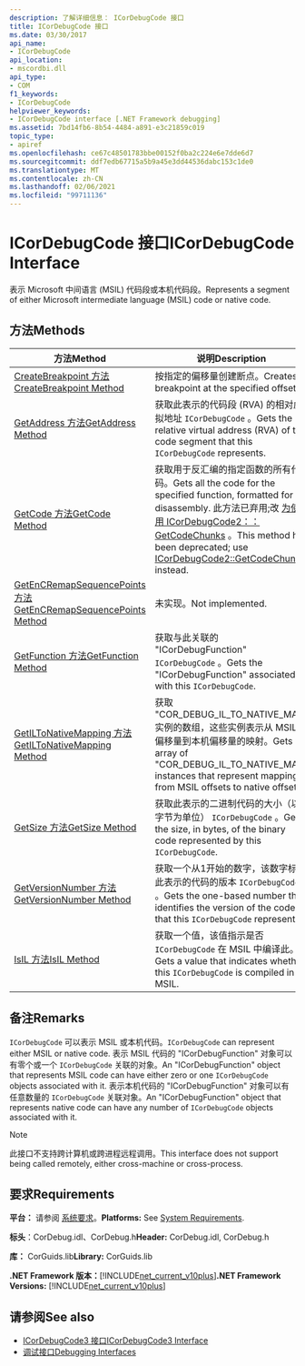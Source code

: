 ```yaml
---
description: 了解详细信息： ICorDebugCode 接口
title: ICorDebugCode 接口
ms.date: 03/30/2017
api_name:
- ICorDebugCode
api_location:
- mscordbi.dll
api_type:
- COM
f1_keywords:
- ICorDebugCode
helpviewer_keywords:
- ICorDebugCode interface [.NET Framework debugging]
ms.assetid: 7bd14fb6-8b54-4484-a891-e3c21859c019
topic_type:
- apiref
ms.openlocfilehash: ce67c48501783bbe00152f0ba2c224e6e7dde6d7
ms.sourcegitcommit: ddf7edb67715a5b9a45e3dd44536dabc153c1de0
ms.translationtype: MT
ms.contentlocale: zh-CN
ms.lasthandoff: 02/06/2021
ms.locfileid: "99711136"
---
```

# <a name="icordebugcode-interface"></a><span data-ttu-id="27521-103">ICorDebugCode 接口</span><span class="sxs-lookup"><span data-stu-id="27521-103">ICorDebugCode Interface</span></span>

<span data-ttu-id="27521-104">表示 Microsoft 中间语言 (MSIL) 代码段或本机代码段。</span><span class="sxs-lookup"><span data-stu-id="27521-104">Represents a segment of either Microsoft intermediate language (MSIL) code or native code.</span></span>  
  
## <a name="methods"></a><span data-ttu-id="27521-105">方法</span><span class="sxs-lookup"><span data-stu-id="27521-105">Methods</span></span>  
  
|<span data-ttu-id="27521-106">方法</span><span class="sxs-lookup"><span data-stu-id="27521-106">Method</span></span>|<span data-ttu-id="27521-107">说明</span><span class="sxs-lookup"><span data-stu-id="27521-107">Description</span></span>|  
|------------|-----------------|  
|[<span data-ttu-id="27521-108">CreateBreakpoint 方法</span><span class="sxs-lookup"><span data-stu-id="27521-108">CreateBreakpoint Method</span></span>](icordebugcode-createbreakpoint-method.md)|<span data-ttu-id="27521-109">按指定的偏移量创建断点。</span><span class="sxs-lookup"><span data-stu-id="27521-109">Creates a breakpoint at the specified offset.</span></span>|  
|[<span data-ttu-id="27521-110">GetAddress 方法</span><span class="sxs-lookup"><span data-stu-id="27521-110">GetAddress Method</span></span>](icordebugcode-getaddress-method.md)|<span data-ttu-id="27521-111">获取此表示的代码段 (RVA) 的相对虚拟地址 `ICorDebugCode` 。</span><span class="sxs-lookup"><span data-stu-id="27521-111">Gets the relative virtual address (RVA) of the code segment that this `ICorDebugCode` represents.</span></span>|  
|[<span data-ttu-id="27521-112">GetCode 方法</span><span class="sxs-lookup"><span data-stu-id="27521-112">GetCode Method</span></span>](icordebugcode-getcode-method.md)|<span data-ttu-id="27521-113">获取用于反汇编的指定函数的所有代码。</span><span class="sxs-lookup"><span data-stu-id="27521-113">Gets all the code for the specified function, formatted for disassembly.</span></span> <span data-ttu-id="27521-114">此方法已弃用;改 [为使用 ICorDebugCode2：： GetCodeChunks](icordebugcode2-getcodechunks-method.md) 。</span><span class="sxs-lookup"><span data-stu-id="27521-114">This method has been deprecated; use [ICorDebugCode2::GetCodeChunks](icordebugcode2-getcodechunks-method.md) instead.</span></span>|  
|[<span data-ttu-id="27521-115">GetEnCRemapSequencePoints 方法</span><span class="sxs-lookup"><span data-stu-id="27521-115">GetEnCRemapSequencePoints Method</span></span>](icordebugcode-getencremapsequencepoints-method.md)|<span data-ttu-id="27521-116">未实现。</span><span class="sxs-lookup"><span data-stu-id="27521-116">Not implemented.</span></span>|  
|[<span data-ttu-id="27521-117">GetFunction 方法</span><span class="sxs-lookup"><span data-stu-id="27521-117">GetFunction Method</span></span>](icordebugcode-getfunction-method.md)|<span data-ttu-id="27521-118">获取与此关联的 "ICorDebugFunction" `ICorDebugCode` 。</span><span class="sxs-lookup"><span data-stu-id="27521-118">Gets the "ICorDebugFunction" associated with this `ICorDebugCode`.</span></span>|  
|[<span data-ttu-id="27521-119">GetILToNativeMapping 方法</span><span class="sxs-lookup"><span data-stu-id="27521-119">GetILToNativeMapping Method</span></span>](icordebugcode-getiltonativemapping-method.md)|<span data-ttu-id="27521-120">获取 "COR_DEBUG_IL_TO_NATIVE_MAP" 实例的数组，这些实例表示从 MSIL 偏移量到本机偏移量的映射。</span><span class="sxs-lookup"><span data-stu-id="27521-120">Gets an array of "COR_DEBUG_IL_TO_NATIVE_MAP" instances that represent mappings from MSIL offsets to native offsets.</span></span>|  
|[<span data-ttu-id="27521-121">GetSize 方法</span><span class="sxs-lookup"><span data-stu-id="27521-121">GetSize Method</span></span>](icordebugcode-getsize-method.md)|<span data-ttu-id="27521-122">获取此表示的二进制代码的大小（以字节为单位） `ICorDebugCode` 。</span><span class="sxs-lookup"><span data-stu-id="27521-122">Gets the size, in bytes, of the binary code represented by this `ICorDebugCode`.</span></span>|  
|[<span data-ttu-id="27521-123">GetVersionNumber 方法</span><span class="sxs-lookup"><span data-stu-id="27521-123">GetVersionNumber Method</span></span>](icordebugcode-getversionnumber-method.md)|<span data-ttu-id="27521-124">获取一个从1开始的数字，该数字标识此表示的代码的版本 `ICorDebugCode` 。</span><span class="sxs-lookup"><span data-stu-id="27521-124">Gets the one-based number that identifies the version of the code that this `ICorDebugCode` represents.</span></span>|  
|[<span data-ttu-id="27521-125">IsIL 方法</span><span class="sxs-lookup"><span data-stu-id="27521-125">IsIL Method</span></span>](icordebugcode-isil-method.md)|<span data-ttu-id="27521-126">获取一个值，该值指示是否 `ICorDebugCode` 在 MSIL 中编译此。</span><span class="sxs-lookup"><span data-stu-id="27521-126">Gets a value that indicates whether this `ICorDebugCode` is compiled in MSIL.</span></span>|  
  
## <a name="remarks"></a><span data-ttu-id="27521-127">备注</span><span class="sxs-lookup"><span data-stu-id="27521-127">Remarks</span></span>  

 <span data-ttu-id="27521-128">`ICorDebugCode` 可以表示 MSIL 或本机代码。</span><span class="sxs-lookup"><span data-stu-id="27521-128">`ICorDebugCode` can represent either MSIL or native code.</span></span> <span data-ttu-id="27521-129">表示 MSIL 代码的 "ICorDebugFunction" 对象可以有零个或一个 `ICorDebugCode` 关联的对象。</span><span class="sxs-lookup"><span data-stu-id="27521-129">An "ICorDebugFunction" object that represents MSIL code can have either zero or one `ICorDebugCode` objects associated with it.</span></span> <span data-ttu-id="27521-130">表示本机代码的 "ICorDebugFunction" 对象可以有任意数量的 `ICorDebugCode` 关联对象。</span><span class="sxs-lookup"><span data-stu-id="27521-130">An "ICorDebugFunction" object that represents native code can have any number of `ICorDebugCode` objects associated with it.</span></span>  
  
> [!NOTE]
> <span data-ttu-id="27521-131">此接口不支持跨计算机或跨进程远程调用。</span><span class="sxs-lookup"><span data-stu-id="27521-131">This interface does not support being called remotely, either cross-machine or cross-process.</span></span>  
  
## <a name="requirements"></a><span data-ttu-id="27521-132">要求</span><span class="sxs-lookup"><span data-stu-id="27521-132">Requirements</span></span>  

 <span data-ttu-id="27521-133">**平台：** 请参阅 [系统要求](../../get-started/system-requirements.md)。</span><span class="sxs-lookup"><span data-stu-id="27521-133">**Platforms:** See [System Requirements](../../get-started/system-requirements.md).</span></span>  
  
 <span data-ttu-id="27521-134">**标头**：CorDebug.idl、CorDebug.h</span><span class="sxs-lookup"><span data-stu-id="27521-134">**Header:** CorDebug.idl, CorDebug.h</span></span>  
  
 <span data-ttu-id="27521-135">**库：** CorGuids.lib</span><span class="sxs-lookup"><span data-stu-id="27521-135">**Library:** CorGuids.lib</span></span>  
  
 <span data-ttu-id="27521-136">**.NET Framework 版本：**[!INCLUDE[net_current_v10plus](../../../../includes/net-current-v10plus-md.md)]</span><span class="sxs-lookup"><span data-stu-id="27521-136">**.NET Framework Versions:** [!INCLUDE[net_current_v10plus](../../../../includes/net-current-v10plus-md.md)]</span></span>  
  
## <a name="see-also"></a><span data-ttu-id="27521-137">请参阅</span><span class="sxs-lookup"><span data-stu-id="27521-137">See also</span></span>

- [<span data-ttu-id="27521-138">ICorDebugCode3 接口</span><span class="sxs-lookup"><span data-stu-id="27521-138">ICorDebugCode3 Interface</span></span>](icordebugcode3-interface.md)
- [<span data-ttu-id="27521-139">调试接口</span><span class="sxs-lookup"><span data-stu-id="27521-139">Debugging Interfaces</span></span>](debugging-interfaces.md)
